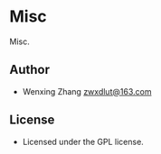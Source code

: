 # Misc
Misc.

## Author
* Wenxing Zhang zwxdlut@163.com

## License
* Licensed under the GPL license.

